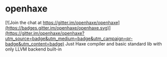 # openhaxe

[![Join the chat at https://gitter.im/openhaxe/openhaxe](https://badges.gitter.im/openhaxe/openhaxe.svg)](https://gitter.im/openhaxe/openhaxe?utm_source=badge&utm_medium=badge&utm_campaign=pr-badge&utm_content=badge)
Just Haxe compiler and basic standard lib with only LLVM backend built-in
